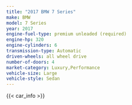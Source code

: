 ```yaml
---
title: "2017 BMW 7 Series"
make: BMW
model: 7 Series
year: 2017
engine-fuel-type: premium unleaded (required)
engine-hp: 320
engine-cylinders: 6
transmission-type: Automatic
driven-wheels: all wheel drive
number-of-doors: 4
market-category: Luxury,Performance
vehicle-size: Large
vehicle-style: Sedan
---
```


{{< car_info >}}
